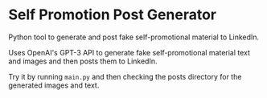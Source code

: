 # Self Promotion Post Generator

Python tool to generate and post fake self-promotional material to LinkedIn.

Uses OpenAI's GPT-3 API to generate fake self-promotional material text and images and then posts them to LinkedIn.

Try it by running `main.py` and then checking the posts directory for the generated images and text.
